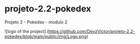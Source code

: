# projeto-2.2-pokedex
Projeto 2 - Pokedex - modulo 2

![logo of the project].(https://github.com/DevzVictor/projeto-2.2-pokedex/blob/main/public/img/Logo.png)
